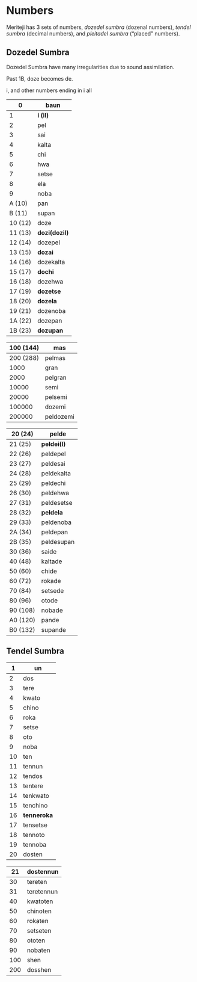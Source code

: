 # Numbers

Meriteji has 3 sets of numbers, *dozedel sumbra* (dozenal numbers), *tendel sumbra* (decimal numbers), and *pleitadel sumbra* (“placed” numbers).

## Dozedel Sumbra

Dozedel Sumbra have many irregularities due to sound assimilation. 

Past 1B, doze becomes de.

i, and other numbers ending in i all 

| 0 | baun |
| --- | --- |
| 1 | **i (il)** |
| 2 | pel |
| 3 | sai |
| 4 | kalta |
| 5 | chi |
| 6 | hwa |
| 7 | setse |
| 8 | ela |
| 9 | noba |
| A (10) | pan |
| B (11) | supan |
| 10 (12) | doze |
| 11 (13) | **dozi(dozil)** |
| 12 (14) | dozepel |
| 13 (15) | **dozai** |
| 14 (16) | dozekalta |
| 15 (17) | **dochi** |
| 16 (18) | dozehwa |
| 17 (19) | **dozetse** |
| 18 (20) | **dozela** |
| 19 (21) | dozenoba |
| 1A (22) | dozepan |
| 1B (23) | **dozupan** |

| 100 (144) | mas |
| --- | --- |
| 200 (288) | pelmas |
| 1000 | gran |
| 2000 | pelgran |
| 10000 | semi |
| 20000 | pelsemi |
| 100000 | dozemi |
| 200000 | peldozemi |

| 20 (24) | pelde |
| --- | --- |
| 21 (25) | **peldei(l)** |
| 22 (26) | peldepel |
| 23 (27) | peldesai |
| 24 (28) | peldekalta |
| 25 (29) | peldechi |
| 26 (30) | peldehwa |
| 27 (31) | peldesetse |
| 28 (32) | **peldela** |
| 29 (33) | peldenoba |
| 2A (34) | peldepan |
| 2B (35) | peldesupan |
| 30 (36) | saide |
| 40 (48) | kaltade |
| 50 (60) | chide |
| 60 (72) | rokade |
| 70 (84) | setsede |
| 80 (96) | otode |
| 90 (108) | nobade |
| A0 (120) | pande |
| B0 (132) | supande |

## Tendel Sumbra

| 1 | un |
| --- | --- |
| 2 | dos |
| 3 | tere |
| 4 | kwato |
| 5 | chino |
| 6 | roka |
| 7 | setse |
| 8 | oto |
| 9 | noba |
| 10 | ten |
| 11 | tennun |
| 12 | tendos |
| 13 | tentere |
| 14 | tenkwato |
| 15 | tenchino |
| 16 | **tenneroka** |
| 17 | tensetse |
| 18 | tennoto |
| 19 | tennoba |
| 20 | dosten |

| 21 | dostennun |
| --- | --- |
| 30 | tereten |
| 31 | teretennun |
| 40 | kwatoten |
| 50 | chinoten |
| 60 | rokaten |
| 70 | setseten |
| 80 | ototen |
| 90 | nobaten |
| 100 | shen |
| 200 | dosshen |